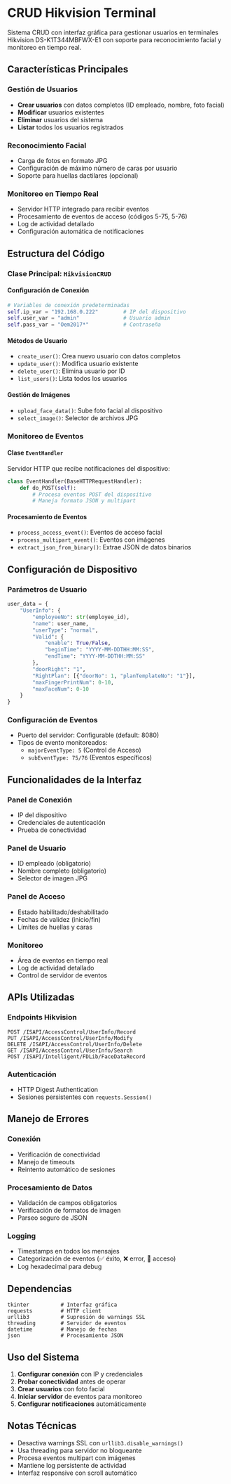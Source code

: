 # CRUD Hikvision Terminal

Sistema CRUD con interfaz gráfica para gestionar usuarios en terminales Hikvision DS-K1T344MBFWX-E1 con soporte para reconocimiento facial y monitoreo en tiempo real.

## Características Principales

### Gestión de Usuarios
- **Crear usuarios** con datos completos (ID empleado, nombre, foto facial)
- **Modificar** usuarios existentes
- **Eliminar** usuarios del sistema
- **Listar** todos los usuarios registrados

### Reconocimiento Facial
- Carga de fotos en formato JPG
- Configuración de máximo número de caras por usuario
- Soporte para huellas dactilares (opcional)

### Monitoreo en Tiempo Real
- Servidor HTTP integrado para recibir eventos
- Procesamiento de eventos de acceso (códigos 5-75, 5-76)
- Log de actividad detallado
- Configuración automática de notificaciones

## Estructura del Código

### Clase Principal: `HikvisionCRUD`

#### Configuración de Conexión
```python
# Variables de conexión predeterminadas
self.ip_var = "192.168.0.222"        # IP del dispositivo
self.user_var = "admin"              # Usuario admin
self.pass_var = "Oem2017*"           # Contraseña
```

#### Métodos de Usuario
- `create_user()`: Crea nuevo usuario con datos completos
- `update_user()`: Modifica usuario existente
- `delete_user()`: Elimina usuario por ID
- `list_users()`: Lista todos los usuarios

#### Gestión de Imágenes
- `upload_face_data()`: Sube foto facial al dispositivo
- `select_image()`: Selector de archivos JPG

### Monitoreo de Eventos

#### Clase `EventHandler`
Servidor HTTP que recibe notificaciones del dispositivo:

```python
class EventHandler(BaseHTTPRequestHandler):
    def do_POST(self):
        # Procesa eventos POST del dispositivo
        # Maneja formato JSON y multipart
```

#### Procesamiento de Eventos
- `process_access_event()`: Eventos de acceso facial
- `process_multipart_event()`: Eventos con imágenes
- `extract_json_from_binary()`: Extrae JSON de datos binarios

## Configuración de Dispositivo

### Parámetros de Usuario
```python
user_data = {
    "UserInfo": {
        "employeeNo": str(employee_id),
        "name": user_name,
        "userType": "normal",
        "Valid": {
            "enable": True/False,
            "beginTime": "YYYY-MM-DDTHH:MM:SS",
            "endTime": "YYYY-MM-DDTHH:MM:SS"
        },
        "doorRight": "1",
        "RightPlan": [{"doorNo": 1, "planTemplateNo": "1"}],
        "maxFingerPrintNum": 0-10,
        "maxFaceNum": 0-10
    }
}
```

### Configuración de Eventos
- Puerto del servidor: Configurable (default: 8080)
- Tipos de evento monitoreados:
  - `majorEventType: 5` (Control de Acceso)
  - `subEventType: 75/76` (Eventos específicos)

## Funcionalidades de la Interfaz

### Panel de Conexión
- IP del dispositivo
- Credenciales de autenticación
- Prueba de conectividad

### Panel de Usuario
- ID empleado (obligatorio)
- Nombre completo (obligatorio)
- Selector de imagen JPG

### Panel de Acceso
- Estado habilitado/deshabilitado
- Fechas de validez (inicio/fin)
- Límites de huellas y caras

### Monitoreo
- Área de eventos en tiempo real
- Log de actividad detallado
- Control de servidor de eventos

## APIs Utilizadas

### Endpoints Hikvision
```
POST /ISAPI/AccessControl/UserInfo/Record
PUT /ISAPI/AccessControl/UserInfo/Modify
DELETE /ISAPI/AccessControl/UserInfo/Delete
GET /ISAPI/AccessControl/UserInfo/Search
POST /ISAPI/Intelligent/FDLib/FaceDataRecord
```

### Autenticación
- HTTP Digest Authentication
- Sesiones persistentes con `requests.Session()`

## Manejo de Errores

### Conexión
- Verificación de conectividad
- Manejo de timeouts
- Reintento automático de sesiones

### Procesamiento de Datos
- Validación de campos obligatorios
- Verificación de formatos de imagen
- Parseo seguro de JSON

### Logging
- Timestamps en todos los mensajes
- Categorización de eventos (✅ éxito, ❌ error, 🚪 acceso)
- Log hexadecimal para debug

## Dependencias

```
tkinter          # Interfaz gráfica
requests         # HTTP client
urllib3          # Supresión de warnings SSL
threading        # Servidor de eventos
datetime         # Manejo de fechas
json             # Procesamiento JSON
```

## Uso del Sistema

1. **Configurar conexión** con IP y credenciales
2. **Probar conectividad** antes de operar
3. **Crear usuarios** con foto facial
4. **Iniciar servidor** de eventos para monitoreo
5. **Configurar notificaciones** automáticamente

## Notas Técnicas

- Desactiva warnings SSL con `urllib3.disable_warnings()`
- Usa threading para servidor no bloqueante
- Procesa eventos multipart con imágenes
- Mantiene log persistente de actividad
- Interfaz responsive con scroll automático
